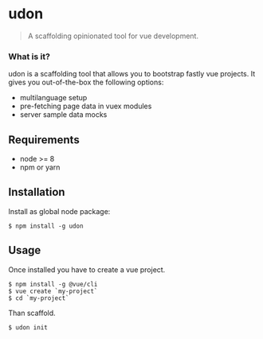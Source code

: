 # udon

> A scaffolding opinionated tool for vue development.

### What is it?
udon is a scaffolding tool that allows you to bootstrap fastly vue projects. It gives you out-of-the-box the following options:

- multilanguage setup
- pre-fetching page data in vuex modules
- server sample data mocks

## Requirements
 - node >= 8
 - npm or yarn

## Installation
Install as global node package:
```
$ npm install -g udon
```

## Usage
Once installed you have to create a vue project.

```
$ npm install -g @vue/cli
$ vue create `my-project`
$ cd `my-project`
```

Than scaffold.
```
$ udon init
```